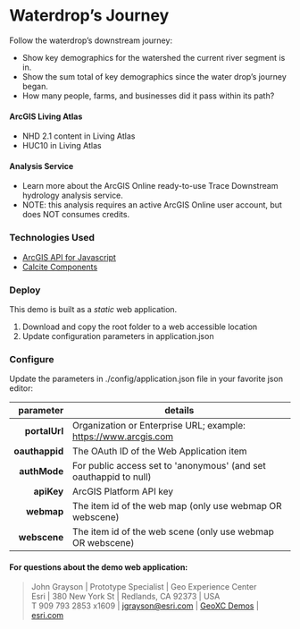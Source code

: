 # Waterdrop’s Journey

Follow the waterdrop’s downstream journey:
* Show key demographics for the watershed the current river segment is in.
* Show the sum total of key demographics since the water drop’s journey began.
* How many people, farms, and businesses did it pass within its path?

#### ArcGIS Living Atlas
* NHD 2.1 content in Living Atlas
* HUC10 in Living Atlas

#### Analysis Service
* Learn more about the ArcGIS Online ready-to-use Trace Downstream hydrology analysis service.
* NOTE: this analysis requires an active ArcGIS Online user account, but does NOT consumes credits.

### Technologies Used

 - [ArcGIS API for Javascript](https://developers.arcgis.com/javascript/latest/api-reference/)
 - [Calcite Components](https://developers.arcgis.com/calcite-design-system/components/)


### Deploy

This demo is built as a _static_ web application.

1. Download and copy the root folder to a web accessible location
2. Update configuration parameters in application.json

### Configure

Update the parameters in ./config/application.json file in your favorite json editor:

|      parameter | details                                                           |
|---------------:|-------------------------------------------------------------------|
|  **portalUrl** | Organization or Enterprise URL; example: https://www.arcgis.com   |
| **oauthappid** | The OAuth ID of the Web Application item                          |
|   **authMode** | For public access set to 'anonymous' (and set oauthappid to null) |
|     **apiKey** | ArcGIS Platform API key                                           |
|     **webmap** | The item id of the web map (only use webmap OR webscene)          |
|   **webscene** | The item id of the web scene (only use webmap OR webscene)        |


#### For questions about the demo web application:
> John Grayson | Prototype Specialist | Geo Experience Center\
> Esri | 380 New York St | Redlands, CA 92373 | USA\
> T 909 793 2853 x1609 | [jgrayson@esri.com](mailto:jgrayson@esri.com) | [GeoXC Demos](https://geoxc.esri.com) | [esri.com](https://www.esri.com)
